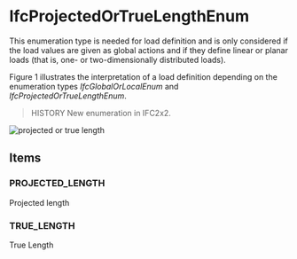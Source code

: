 # IfcProjectedOrTrueLengthEnum

This enumeration type is needed for load definition and is only considered if the load values are given as global actions and if they define linear or planar loads (that is, one- or two-dimensionally distributed loads).<!-- end of definition -->

Figure 1 illustrates the interpretation of a load definition depending on the enumeration types _IfcGlobalOrLocalEnum_ and _IfcProjectedOrTrueLengthEnum_.

> HISTORY  New enumeration in IFC2x2.

![projected or true length](../../../../figures/ifcprojectedortruelengthenum-fig1.gif "Figure 1 — Projected or true length")

## Items

### PROJECTED_LENGTH
Projected length

### TRUE_LENGTH
True Length
